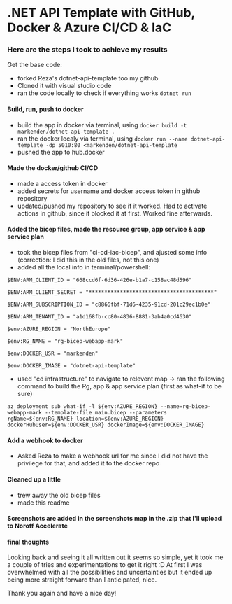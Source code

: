 # .NET API Template with GitHub, Docker & Azure CI/CD & IaC

### Here are the steps I took to achieve my results
Get the base code:
  - forked Reza's dotnet-api-template too my github
  - Cloned it with visual studio code
  - ran the code locally to check if everything works ``dotnet run``

#### Build, run, push to docker
  - build the app in docker via terminal, using ``docker build -t markenden/dotnet-api-template .``
  - ran the docker localy via terminal, using ``docker run --name dotnet-api-template -dp 5010:80 <markenden/dotnet-api-template``
  - pushed the app to hub.docker

#### Made the docker/github CI/CD
  - made a access token in docker
  - added secrets for username and docker access token in github repository
  - updated/pushed my repository to see if it worked. Had to activate actions in github, since it blocked it at first. Worked fine afterwards.

#### Added the bicep files, made the resource group, app service & app service plan
  - took the bicep files from "ci-cd-iac-bicep", and ajusted some info (correction: I did this in the old files, not this one)
  - added all the local info in terminal/powershell:

  ``$ENV:ARM_CLIENT_ID = "668ccd6f-6d36-426e-b1a7-c158ac48d596"``

  ``$ENV:ARM_CLIENT_SECRET = "****************************************"``

  ``$ENV:ARM_SUBSCRIPTION_ID = "c8866fbf-71d6-4235-91cd-201c29ec1b0e"``

  ``$ENV:ARM_TENANT_ID = "a1d168fb-cc80-4836-8881-3ab4a0cd4630"``

  ``$env:AZURE_REGION = "NorthEurope"``

  ``$env:RG_NAME = "rg-bicep-webapp-mark"``

  ``$env:DOCKER_USR = "markenden"``

  ``$env:DOCKER_IMAGE = "dotnet-api-template"``

  - used "cd infrastructure" to navigate to relevent map -> ran the following command to build the Rg, app & app service plan (first as what-if to be sure)

   ``az deployment sub what-if -l ${env:AZURE_REGION} --name=rg-bicep-webapp-mark --template-file main.bicep --parameters rgName=${env:RG_NAME} location=${env:AZURE_REGION} dockerHubUser=${env:DOCKER_USR} dockerImage=${env:DOCKER_IMAGE}``

#### Add a webhook to docker
  - Asked Reza to make a webhook url for me since I did not have the privilege for that, and added it to the docker repo

#### Cleaned up a little
  - trew away the old bicep files
  - made this readme

#### Screenshots are added in the screenshots map in the .zip that I'll upload to Noroff Accelerate

#### final thoughts
Looking back and seeing it all written out it seems so simple, yet it took me a couple of tries and experimentations to get it right :D
At first I was overwhelmed with all the possibilities and uncertainties but it ended up being more straight forward than I anticipated, nice.

Thank you again and have a nice day!